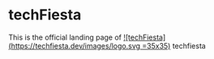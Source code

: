 # techFiesta 

This is the official landing page of [![techFiesta](https://techfiesta.dev/images/logo.svg =35x35)](http://techfiesta.dev/) techfiesta